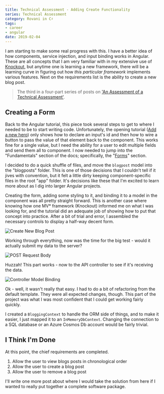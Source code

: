 ```yaml
---
title: Technical Assessment - Adding Create Functionality
series: Technical Assessment
category: Rovani in C♯
tags:
- career
- angular
date: 2019-02-04
---
```


I am starting to make some real progress with this. I have a better idea of how components, service injection, and input binding works in Angular. These are all concepts that I am very familiar with in my extensive use of [Knockout](https://knockoutjs.com/), but anytime one is learning a new framework, there will be a learning curve in figuring out how _this particular framework_ implements various features. Next on the requirements list is the ability to create a new blog post.

> The third in a four-part series of posts on ['An Assessment of a Technical Assessment'](/technical-assessment-series).

## Creating a Form

Back to the Angular tutorial, this piece took several steps to get to where I needed to be to start writing code. Unfortunately, the opening tutorial ([Add a new hero](https://angular.io/tutorial/toh-pt6#add-a-new-hero)) only shows how to declare an input's id and then how to wire a button to pass the value of that element back to the component. This works fine for a single value, but I need the ability for a user to edit multiple fields and send them all to component. I now needed to jump into the "Fundamentals" section of the docs; specifically, the "[Forms](https://angular.io/guide/forms-overview)" section.

I decided to do a quick shuffle of files, and move the `blogpost` model into the "blogposts" folder. This is one of those decisions that I couldn't tell if it jives with convention, but it felt a little dirty keeping component-specific files in the root "app" folder. It's decisions like these that I'm excited to learn more about as I dig into larger Angular projects.

Creating the form, adding some styling to it, and binding it to a model in the component was all pretty straight forward. This is another case where knowing how one MV* framework (Knockout) informed me on what I was looking for, and the tutorial did an adequate job of showing how to put that concept into practice. After a bit of trial and error, I assembled the necessary controls to display a half-way decent form.

![Create New Blog Post](/images/techass-create-new-blog-post.png)

Working through everything, now was the time for the big test - would it actually submit my data to the server?

![POST Request Body](/images/techass-post-request-body.png)

Huzzah! This part works - now to the API controller to see if it's receiving the data.

![Controller Model Binding](/images/techass-modelbound.png)

Ok - well, it wasn't really that easy. I had to do a bit of refactoring from the default template. They were all expected changes, though. This part of the project was what I was most confident that I could get working fairly quickly.

I created a `BloggingContext` to handle the ORM side of things, and to make it easier, I just mapped it to an `InMemoryDbContext`. Changing the connection to a SQL database or an Azure Cosmos Db account would be fairly trivial.

## I Think I'm Done

At this point, the chief requirements are completed.

1. <i class="fas fa-check-circle" style="color: green;"></i>Allow the user to view blogs posts in chronological order
1. <i class="fas fa-check-circle" style="color: green;"></i>Allow the user to create a blog post
1. <i class="fas fa-check-circle" style="color: green;"></i>Allow the user to remove a blog post

I'll write one more post about where I would take the solution from here if I wanted to really put together a complete software package.
